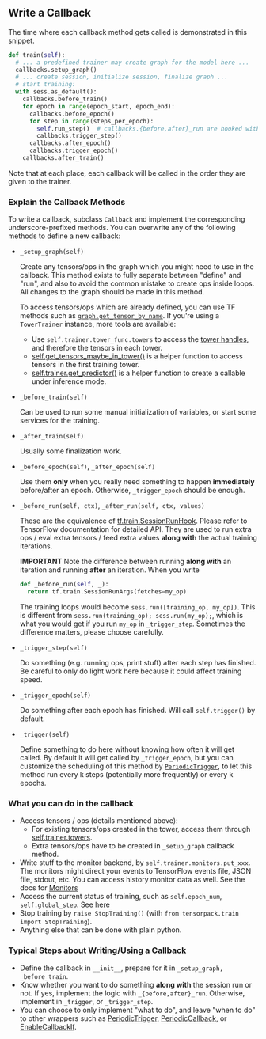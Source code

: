 
## Write a Callback

The time where each callback method gets called is demonstrated in this snippet.
```python
def train(self):
  # ... a predefined trainer may create graph for the model here ...
  callbacks.setup_graph()
  # ... create session, initialize session, finalize graph ...
  # start training:
  with sess.as_default():
    callbacks.before_train()
    for epoch in range(epoch_start, epoch_end):
      callbacks.before_epoch()
      for step in range(steps_per_epoch):
        self.run_step()  # callbacks.{before,after}_run are hooked with session
        callbacks.trigger_step()
      callbacks.after_epoch()
      callbacks.trigger_epoch()
    callbacks.after_train()
```
Note that at each place, each callback will be called in the order they are given to the trainer.


### Explain the Callback Methods

To write a callback, subclass `Callback` and implement the corresponding underscore-prefixed methods.
You can overwrite any of the following methods to define a new callback:

* `_setup_graph(self)`

  Create any tensors/ops in the graph which you might need to use in the callback.
  This method exists to fully separate between "define" and "run", and also to
  avoid the common mistake to create ops inside
  loops. All changes to the graph should be made in this method.

  To access tensors/ops which are already defined,
  you can use TF methods such as
  [`graph.get_tensor_by_name`](https://www.tensorflow.org/api_docs/python/tf/Graph#get_tensor_by_name).
  If you're using a `TowerTrainer` instance, more tools are available:

  - Use `self.trainer.tower_func.towers` to access the
  	[tower handles](../../modules/tfutils.html#tensorpack.tfutils.tower.TowerTensorHandles),
  	and therefore the tensors in each tower.
  - [self.get_tensors_maybe_in_tower()](../../modules/callbacks.html#tensorpack.callbacks.Callback.get_tensors_maybe_in_tower)
  	is a helper function to access tensors in the first training tower.
  - [self.trainer.get_predictor()](../../modules/train.html#tensorpack.train.TowerTrainer.get_predictor)
  	is a helper function to create a callable under inference mode.

* `_before_train(self)`

  Can be used to run some manual initialization of variables, or start some services for the training.

* `_after_train(self)`

  Usually some finalization work.

* `_before_epoch(self)`, `_after_epoch(self)`

  Use them __only__ when you really need something to happen __immediately__ before/after an epoch.
  Otherwise, `_trigger_epoch` should be enough.

* `_before_run(self, ctx)`, `_after_run(self, ctx, values)`

  These are the equivalence of [tf.train.SessionRunHook](https://www.tensorflow.org/api_docs/python/tf/train/SessionRunHook).
  Please refer to TensorFlow documentation for detailed API.
  They are used to run extra ops / eval extra tensors / feed extra values __along with__ the actual training iterations.

  __IMPORTANT__ Note the difference between running __along with__ an iteration and running __after__ an iteration.
  When you write

  ```python
  def _before_run(self, _):
    return tf.train.SessionRunArgs(fetches=my_op)
  ```

  The training loops would become `sess.run([training_op, my_op])`.
  This is different from `sess.run(training_op); sess.run(my_op);`,
  which is what you would get if you run `my_op` in `_trigger_step`.
	Sometimes the difference matters, please choose carefully.

* `_trigger_step(self)`

  Do something (e.g. running ops, print stuff) after each step has finished.
  Be careful to only do light work here because it could affect training speed.

* `_trigger_epoch(self)`

  Do something after each epoch has finished. Will call `self.trigger()` by default.

* `_trigger(self)`

  Define something to do here without knowing how often it will get called.
  By default it will get called by `_trigger_epoch`,
  but you can customize the scheduling of this method by
  [`PeriodicTrigger`](../../modules/callbacks.html#tensorpack.callbacks.PeriodicTrigger),
  to let this method run every k steps (potentially more frequently) or every k epochs.

### What you can do in the callback

* Access tensors / ops (details mentioned above):
	* For existing tensors/ops created in the tower, access them through [self.trainer.towers](../../modules/train.html#tensorpack.train.TowerTrainer.towers).
	* Extra tensors/ops have to be created in `_setup_graph` callback method.
* Write stuff to the monitor backend, by `self.trainer.monitors.put_xxx`.
  The monitors might direct your events to TensorFlow events file, JSON file, stdout, etc.
  You can access history monitor data as well. See the docs for [Monitors](../../modules/callbacks.html#tensorpack.callbacks.Monitors)
* Access the current status of training, such as `self.epoch_num`, `self.global_step`. See [here](../../modules/callbacks.html#tensorpack.callbacks.Callback)
* Stop training by `raise StopTraining()` (with `from tensorpack.train import StopTraining`).
* Anything else that can be done with plain python.

### Typical Steps about Writing/Using a Callback

* Define the callback in `__init__`, prepare for it in `_setup_graph, _before_train`.
* Know whether you want to do something __along with__ the session run or not.
  If yes, implement the logic with `_{before,after}_run`.
  Otherwise, implement in `_trigger`, or `_trigger_step`.
* You can choose to only implement "what to do", and leave "when to do" to
  other wrappers such as
  [PeriodicTrigger](../../modules/callbacks.html#tensorpack.callbacks.PeriodicTrigger),
  [PeriodicCallback](../../modules/callbacks.html#tensorpack.callbacks.PeriodicCallback),
  or [EnableCallbackIf](../../modules/callbacks.html#tensorpack.callbacks.EnableCallbackIf).

